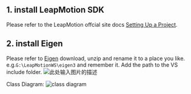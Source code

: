 ## 1. install LeapMotion SDK
Please refer to the LeapMotion offcial site docs [Setting Up a Project][1].

## 2. install Eigen
Please refer to [Eigen][2]
download, unzip and rename it to a place you like. e.g.```G:\LeapMotionWS\eigen3``` and remember it.
Add the path to the VS include folder.
![此处输入图片的描述][3]

Class Diagram:
![class diagram][4]


  [1]: https://developer.leapmotion.com/documentation/v2/cpp/devguide/Project_Setup.html "Setting Up a Project"
  [2]: http://eigen.tuxfamily.org/index.php?title=Main_Page
  [3]: http://wx3.sinaimg.cn/mw690/006304mUly1ffe9jk6slkj30m6058jrn.jpg
  [4]: http://wx1.sinaimg.cn/mw690/006304mUly1ffe8xdraqzj30p10k8gmn.jpg

